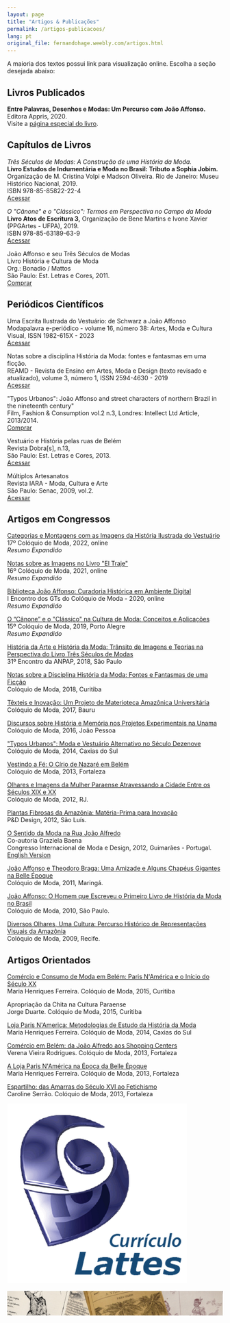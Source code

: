 ```yaml
---
layout: page
title: "Artigos & Publicações"
permalink: /artigos-publicacoes/
lang: pt
original_file: fernandohage.weebly.com/artigos.html
---
```


A maioria dos textos possui link para visualização online. Escolha a seção desejada abaixo:  

## Livros Publicados

**Entre Palavras, Desenhos e Modas: Um Percurso com João Affonso.**  
Editora Appris, 2020.  
Visite a [página especial do livro](meulivro.html).

## Capítulos de Livros

_Três Séculos de Modas: A Construção de uma História da Moda._  
**Livro Estudos de Indumentária e Moda no Brasil: Tributo a Sophia Jobim.** Organização de M. Cristina Volpi e Madson Oliveira. Rio de Janeiro: Museu Histórico Nacional, 2019.  
ISBN 978-85-85822-22-4  
[Acessar](http://docvirt.com/docreader.net/DocReader.aspx?bib=mhn&pagfis=65128)

_O "Cânone" e o "Clássico": Termos em Perspectiva no Campo da Moda_  
**Livro Atos de Escritura 3,** Organização de Bene Martins e Ivone Xavier (PPGArtes - UFPA), 2019.  
ISBN 978-85-63189-63-9  
[Acessar](http://ppgartes.propesp.ufpa.br/atos%20de%20escritura/Ebook%20-%20Atos%203%20pdf.pdf)

João Affonso e seu Três Séculos de Modas  
Livro História e Cultura de Moda  
Org.: Bonadio / Mattos  
São Paulo: Est. Letras e Cores, 2011.  
[Comprar](http://www.estacaoletras.com.br/product-page/história-e-cultura-de-moda)

## Periódicos Científicos

Uma Escrita Ilustrada do Vestuário: de Schwarz a João Affonso  
Modapalavra e-periódico - volume 16, número 38: Artes, Moda e Cultura Visual, ISSN 1982-615X - 2023  
[Acessar](https://www.revistas.udesc.br/index.php/modapalavra/article/view/22514)

Notas sobre a disciplina História da Moda: fontes e fantasmas em uma ficção.  
REAMD - Revista de Ensino em Artes, Moda e Design (texto revisado e atualizado), volume 3, número 1, ISSN 2594-4630 - 2019  
[Acessar](http://www.revistas.udesc.br/index.php/Ensinarmode/article/view/14359)

"Typos Urbanos": João Affonso and street characters of northern Brazil in the nineteenth century"  
Film, Fashion & Consumption vol.2 n.3, Londres: Intellect Ltd Article, 2013/2014.  
[Comprar](http://www.intellectbooks.co.uk/journals/view-issue,id=2724/)

Vestuário e História pelas ruas de Belém  
Revista Dobra[s], n.13,  
São Paulo: Est. Letras e Cores, 2013.  
[Acessar](https://dobras.emnuvens.com.br/dobras/article/view/143)

Múltiplos Artesanatos  
Revista IARA - Moda, Cultura e Arte  
São Paulo: Senac, 2009, vol.2.  
[Acessar](http://www1.sp.senac.br/hotsites/blogs/revistaiara/wp-content/)

## Artigos em Congressos

[Categorias e Montagens com as Imagens da História Ilustrada do Vestuário](https://www.academia.edu/114950913/Categorias_e_montagens_com_as_imagens_da_história_ilustrada_do_vestuário)  
17º Colóquio de Moda, 2022, online  
_Resumo Expandido_

[Notas sobre as Imagens no Livro "El Traje"](https://www.academia.edu/114950507/Notas_sobre_as_imagens_no_livro_el_traje_)  
16º Colóquio de Moda, 2021, online  
_Resumo Expandido_

[Biblioteca João Affonso: Curadoria Histórica em Ambiente Digital](https://www.academia.edu/114950020/Biblioteca_João_Affonso_curadoria_história_em_um_ambiente_digital)  
I Encontro dos GTs do Colóquio de Moda - 2020, online  
_Resumo Expandido_

[O “Cânone” e o "Clássico" na Cultura de Moda: Conceitos e Aplicações](https://www.academia.edu/114949737/O_cânone_e_o_clássico_na_cultura_de_de_moda_conceitos_e_aplicações)  
15º Colóquio de Moda, 2019, Porto Alegre  
_Resumo Expandido_

[História da Arte e História da Moda: Trânsito de Imagens e Teorias na Perspectiva do Livro Três Séculos de Modas](https://www.academia.edu/114949119/História_da_Arte_e_História_da_Moda_trânsito_de_imagens_e_teorias_na_perspectiva_do_livro_Três_Séculos_de_Modas)  
31º Encontro da ANPAP, 2018, São Paulo

[Notas sobre a Disciplina História da Moda: Fontes e Fantasmas de uma Ficção](https://www.academia.edu/114979989/Notas_sobre_a_disciplina_História_da_Moda_fontes_e_fantasmas_de_uma_ficção)  
Colóquio de Moda, 2018, Curitiba

[Têxteis e Inovação: Um Projeto de Materioteca Amazônica Universitária](https://www.academia.edu/114947380/Têxteis_e_Inovação_um_projeto_de_materioteca)  
Colóquio de Moda, 2017, Bauru

[Discursos sobre História e Memória nos Projetos Experimentais na Unama](https://www.academia.edu/114947152/Discursos_sobre_história_e_memória_nos_projetos_experimentais_de_moda_na_UNAMA)  
Colóquio de Moda, 2016, João Pessoa

["Typos Urbanos": Moda e Vestuário Alternativo no Século Dezenove](https://www.academia.edu/114946861/João_Affonso_e_os_Typos_Urbanos_moda_e_vestuário_alternativo_no_século_dezenove)  
Colóquio de Moda, 2014, Caxias do Sul

[Vestindo a Fé: O Círio de Nazaré em Belém](https://www.academia.edu/7820614/Vestindo_a_Fé_O_Círio_de_Nazaré_em_Belém)  
Colóquio de Moda, 2013, Fortaleza

[Olhares e Imagens da Mulher Paraense Atravessando a Cidade Entre os Séculos XIX e XX](https://www.academia.edu/5091122/Olhares_e_Imagens_da_Mulher_Paraense_atravessando_a_cidade_entre_os_séculos_XIX_e_XX)  
Colóquio de Moda, 2012, RJ.

[Plantas Fibrosas da Amazônia: Matéria-Prima para Inovação](https://www.academia.edu/4824337/Plantas_Fibrosas_da_Amazonia_Materia-prima_para_a_inovacao_Fibers_Plants_from_Amazon_materials_for_innovation)  
P&D Design, 2012, São Luís.

[O Sentido da Moda na Rua João Alfredo](https://www.academia.edu/7820659/O_Sentido_da_Moda_na_Rua_Joao_Alfredo)  
Co-autoria Graziela Baena  
Congresso Internacional de Moda e Design, 2012, Guimarães - Portugal.  
[English Version](https://www.academia.edu/7820674/The_Ways_of_Fashion_in_Joao_Alfredo_Street)

[João Affonso e Theodoro Braga: Uma Amizade e Alguns Chapéus Gigantes na Belle Époque](https://www.academia.edu/5091207/João_Affonso_e_Theodoro_Braga_Uma_amizade_e_alguns_chapéus_gigantes_na_Belle_Époque)  
Colóquio de Moda, 2011, Maringá.

[João Affonso: O Homem que Escreveu o Primeiro Livro de História da Moda no Brasil](https://www.academia.edu/5091288/Joao_Affonso_O_Homem_Que_Escreveu_o_Primeiro_Livro_de_Historia_da_Moda_no_Brasil)  
Colóquio de Moda, 2010, São Paulo.

[Diversos Olhares, Uma Cultura: Percurso Histórico de Representações Visuais da Amazônia](https://www.academia.edu/7820368/Diversos_Olhares_Uma_Cultura_Percurso_historico_de_representacoes_visuais_da_Amazonia)  
Colóquio de Moda, 2009, Recife.

## Artigos Orientados

[Comércio e Consumo de Moda em Belém: Paris N'América e o Início do Século XX](http://www.coloquiomoda.com.br/anais/Coloquio%20de%20Moda%20-%202015/COMUNICACAO-ORAL/CO-EIXO3-CULTURA/CO-3-COMERCIO-E-CONSUMO-DE-MODA-EM-BELEM.pdf)  
Maria Henriques Ferreira. Colóquio de Moda, 2015, Curitiba

Apropriação da Chita na Cultura Paraense  
Jorge Duarte. Colóquio de Moda, 2015, Curitiba

[Loja Paris N'America: Metodologias de Estudo da História da Moda](http://www.coloquiomoda.com.br/anais/Coloquio%20de%20Moda%20-%202014/COMUNICACAO-ORAL/CO-EIXO3-CULTURA/CO-Eixo-3-Loja-Paris-Namerica-Metodologias-De-Estudo-da-Historia-da-Moda.pdf)  
Maria Henriques Ferreira. Colóquio de Moda, 2014, Caxias do Sul

[Comércio em Belém: da João Alfredo aos Shopping Centers](https://www.coloquiomoda.com.br/anais/Coloquio%20de%20Moda%20-%202013/COMUNICACAO-ORAL/EIXO-3-CULTURA_COMUNICACAO-ORAL/Comercio-em-Belem-da-Joao-Alfredo-aos-Shoppings-Centers.pdf)  
Verena Vieira Rodrigues. Colóquio de Moda, 2013, Fortaleza

[A Loja Paris N'América na Época da Belle Époque](https://www.coloquiomoda.com.br/anais/Coloquio%20de%20Moda%20-%202013/COMUNICACAO-ORAL/EIXO-3-CULTURA_COMUNICACAO-ORAL/A-loja-Paris-NAmerica-na-Epoca-da-Belle-Epoque.pdf)  
Maria Henriques Ferreira. Colóquio de Moda, 2013, Fortaleza

[Espartilho: das Amarras do Século XVI ao Fetichismo](https://www.coloquiomoda.com.br/anais/Coloquio%20de%20Moda%20-%202013/COMUNICACAO-ORAL/EIXO-3-CULTURA_COMUNICACAO-ORAL/Espartilho-das-amarras-do-seculo-XVI-ao-fetichismo.pdf)  
Caroline Serrão. Colóquio de Moda, 2013, Fortaleza

![Fotografia](/assets/images/artigos-artigos-publicacoes-01.png)

![Picture](/assets/images/artigos-artigos-publicacoes-02.jpg)
